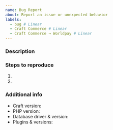 ```yaml
---
name: Bug Report
about: Report an issue or unexpected behavior
labels:
  - bug # Linear
  - Craft Commerce # Linear
  - Craft Commerce → Worldpay # Linear
---
```


### Description



### Steps to reproduce

1.
2.

### Additional info

- Craft version:
- PHP version:
- Database driver & version:
- Plugins & versions:
